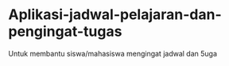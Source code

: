 # Aplikasi-jadwal-pelajaran-dan-pengingat-tugas
Untuk membantu siswa/mahasiswa mengingat jadwal dan 5uga
